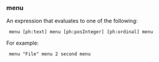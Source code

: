 ### menu

An expression that evaluates to one of the following: 

<code><pre>
menu [ph:text]
menu [ph:posInteger]
[ph:ordinal] menu
</pre></code>

For example: 

<code><pre>
menu "File"
menu 2
second menu
</pre></code>

